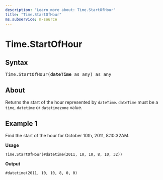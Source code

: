 ```yaml
---
description: "Learn more about: Time.StartOfHour"
title: "Time.StartOfHour"
ms.subservice: m-source
---
```

# Time.StartOfHour

## Syntax

<pre>
Time.StartOfHour(<b>dateTime</b> as any) as any
</pre>
  
## About

Returns the start of the hour represented by `dateTime`. `dateTime` must be a `time`, `datetime` or `datetimezone` value.

## Example 1

Find the start of the hour for October 10th, 2011, 8:10:32AM.

**Usage**

```powerquery-m
Time.StartOfHour(#datetime(2011, 10, 10, 8, 10, 32))
```

**Output**

`#datetime(2011, 10, 10, 8, 0, 0)`

